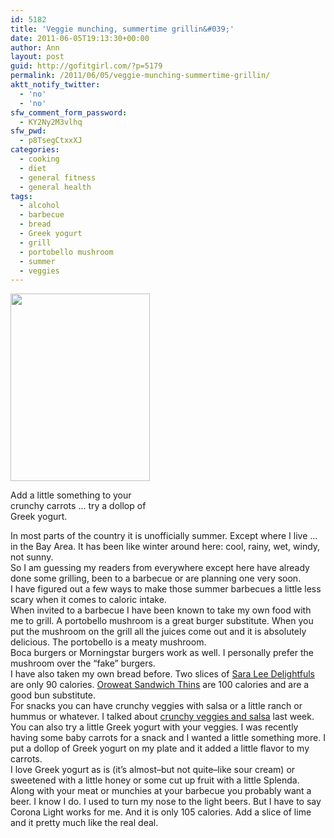 ```yaml
---
id: 5182
title: 'Veggie munching, summertime grillin&#039;'
date: 2011-06-05T19:13:30+00:00
author: Ann
layout: post
guid: http://gofitgirl.com/?p=5179
permalink: /2011/06/05/veggie-munching-summertime-grillin/
aktt_notify_twitter:
  - 'no'
  - 'no'
sfw_comment_form_password:
  - KY2Ny2M3vlhq
sfw_pwd:
  - p8TsegCtxxXJ
categories:
  - cooking
  - diet
  - general fitness
  - general health
tags:
  - alcohol
  - barbecue
  - bread
  - Greek yogurt
  - grill
  - portobello mushroom
  - summer
  - veggies
---
```

<div id="attachment_5183" style="width: 233px" class="wp-caption alignleft">
  <a href="http://gofitgirl.com/blog/wp-content/uploads/2011/06/greek-carrots.jpg"><img class="size-medium wp-image-5183" title="greek carrots" src="http://gofitgirl.com/blog/wp-content/uploads/2011/06/greek-carrots-223x300.jpg" alt="" width="223" height="300" /></a>
  
  <p class="wp-caption-text">
    Add a little something to your crunchy carrots ... try a dollop of Greek yogurt.
  </p>
</div>

  
In most parts of the country it is unofficially summer. Except where I live &#8230; in the Bay Area. It has been like winter around here: cool, rainy, wet, windy, not sunny.  
So I am guessing my readers from everywhere except here have already done some grilling, been to a barbecue or are planning one very soon.  
I have figured out a few ways to make those summer barbecues a little less scary when it comes to caloric intake.  
When invited to a barbecue I have been known to take my own food with me to grill. A portobello mushroom is a great burger substitute. When you put the mushroom on the grill all the juices come out and it is absolutely delicious. The portobello is a meaty mushroom.  
Boca burgers or Morningstar burgers work as well. I personally prefer the mushroom over the &#8220;fake&#8221; burgers.  
I have also taken my own bread before. Two slices of [Sara Lee Delightfuls](http://www.saraleebread.com/our-bread/delightful/bread) are only 90 calories. [Oroweat Sandwich Thins](http://www.oroweat.com/thins/) are 100 calories and are a good bun substitute.  
For snacks you can have crunchy veggies with salsa or a little ranch or hummus or whatever. I talked about [crunchy veggies and salsa](http://gofitgirl.com/?p=5111) last week.  
You can also try a little Greek yogurt with your veggies. I was recently having some baby carrots for a snack and I wanted a little something more. I put a dollop of Greek yogurt on my plate and it added a little flavor to my carrots.  
I love Greek yogurt as is (it&#8217;s almost&#8211;but not quite&#8211;like sour cream) or sweetened with a little honey or some cut up fruit with a little Splenda.  
Along with your meat or munchies at your barbecue you probably want a beer. I know I do. I used to turn my nose to the light beers. But I have to say Corona Light works for me. And it is only 105 calories. Add a slice of lime and it pretty much like the real deal.